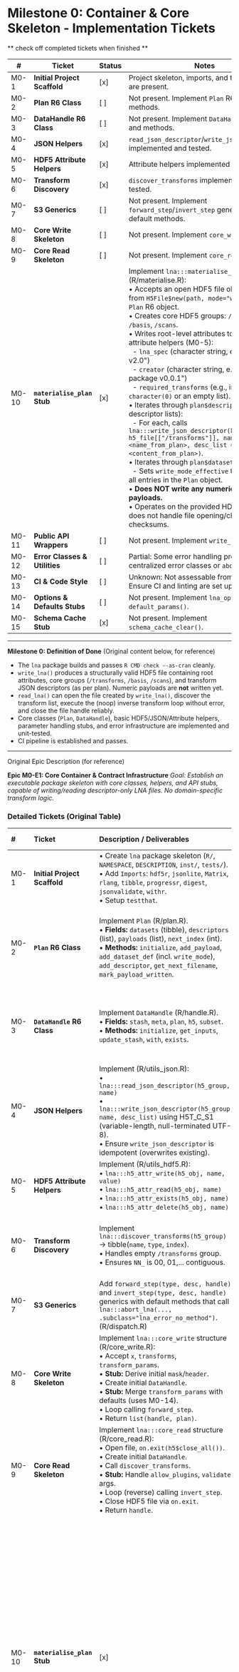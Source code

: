 # Milestone 0: Container & Core Skeleton - Implementation Tickets


** check off completed tickets when finished **

| #     | Ticket                        | Status      | Notes                                                                                      |
|-------|-------------------------------|-------------|--------------------------------------------------------------------------------------------|
| M0-1  | **Initial Project Scaffold**  | [x]         | Project skeleton, imports, and testthat setup are present.                                 |
| M0-2  | **Plan R6 Class**             | [ ]         | Not present. Implement `Plan` R6 class and methods.                                        |
| M0-3  | **DataHandle R6 Class**       | [ ]         | Not present. Implement `DataHandle` R6 class and methods.                                  |
| M0-4  | **JSON Helpers**              | [x]         | `read_json_descriptor`/`write_json_descriptor` implemented and tested.                     |
| M0-5  | **HDF5 Attribute Helpers**    | [x]         | Attribute helpers implemented and tested.                                                  |
| M0-6  | **Transform Discovery**       | [x]         | `discover_transforms` implemented and fully tested.                                        |
| M0-7  | **S3 Generics**               | [ ]         | Not present. Implement `forward_step`/`invert_step` generics and default methods.          |
| M0-8  | **Core Write Skeleton**       | [ ]         | Not present. Implement `core_write` structure.                                             |
| M0-9  | **Core Read Skeleton**        | [ ]         | Not present. Implement `core_read` structure.                                              |
| M0-10 | **`materialise_plan` Stub**   | [x]         | Implement `lna:::materialise_plan` stub (R/materialise.R):<br>• Accepts an open HDF5 file object (e.g., from `H5File$new(path, mode="w")`) and a `Plan` R6 object.<br>• Creates core HDF5 groups: `/transforms`, `/basis`, `/scans`.<br>• Writes root-level attributes to `/` using HDF5 attribute helpers (M0-5):<br>  &nbsp;&nbsp;- `lna_spec` (character string, e.g., "LNA R v2.0")<br>  &nbsp;&nbsp;- `creator` (character string, e.g., "lna R package v0.0.1")<br>  &nbsp;&nbsp;- `required_transforms` (e.g., initially `character(0)` or an empty list).<br>• Iterates through `plan$descriptors` (a list of descriptor lists):<br>  &nbsp;&nbsp;- For each, calls `lna:::write_json_descriptor(h5_group = h5_file[["/transforms"]], name = <name_from_plan>, desc_list = <content_from_plan>)`.<br>• Iterates through `plan$datasets` (tibble):<br>  &nbsp;&nbsp;- Sets `write_mode_effective` to `"eager"` for all entries in the `Plan` object.<br>• **Does NOT write any numeric data payloads.**<br>• Operates on the provided HDF5 file object; does not handle file opening/closing or checksums. |
| M0-11 | **Public API Wrappers**       | [ ]         | Not present. Implement `write_lna`, `read_lna`.                                            |
| M0-12 | **Error Classes & Utilities** | [ ]         | Partial: Some error handling present, but no centralized error classes or `abort_lna` helper. |
| M0-13 | **CI & Code Style**           | [ ]         | Unknown: Not assessable from current files. Ensure CI and linting are set up.              |
| M0-14 | **Options & Defaults Stubs**  | [ ]         | Not present. Implement `lna_options()` and `default_params()`.                             |
| M0-15 | **Schema Cache Stub**         | [x]         | Not present. Implement `schema_cache_clear()`.                                             |

---

**Milestone 0: Definition of Done** (Original content below, for reference)

*   The `lna` package builds and passes `R CMD check --as-cran` cleanly.
*   `write_lna()` produces a structurally valid HDF5 file containing root attributes, core groups (`/transforms`, `/basis`, `/scans`), and transform JSON descriptors (as per plan). Numeric payloads are **not** written yet.
*   `read_lna()` can open the file created by `write_lna()`, discover the transform list, execute the (noop) inverse transform loop without error, and close the file handle reliably.
*   Core classes (`Plan`, `DataHandle`), basic HDF5/JSON/Attribute helpers, parameter handling stubs, and error infrastructure are implemented and unit-tested.
*   CI pipeline is established and passes.

---
Original Epic Description (for reference)

**Epic M0-E1: Core Container & Contract Infrastructure**
*Goal: Establish an executable package skeleton with core classes, helpers, and API stubs, capable of writing/reading descriptor-only LNA files. No domain-specific transform logic.*

### Detailed Tickets (Original Table)

| #     | Ticket                        | Description / Deliverables                                                                                                                                                                                                                                                                                                                                                                                    | Acceptance Criteria                                                                                                                                                                                                                          | Spec Refs    |
| :---- | :---------------------------- | :---------------------------------------------------------------------------------------------------------------------------------------------------------------------------------------------------------------------------------------------------------------------------------------------------------------------------------------------------------------------------------------------------------- | :------------------------------------------------------------------------------------------------------------------------------------------------------------------------------------------------------------------------------------------- | :----------- |
| M0-1  | **Initial Project Scaffold**  | • Create `lna` package skeleton (`R/`, `NAMESPACE`, `DESCRIPTION`, `inst/`, `tests/`). <br> • Add `Imports`: `hdf5r`, `jsonlite`, `Matrix`, `rlang`, `tibble`, `progressr`, `digest`, `jsonvalidate`, `withr`. <br> • Setup `testthat`.                                                                                                                                                                       | `devtools::check()` passes with zero R code errors/warnings.                                                                                                                                                                                  | §8 (Pkg)     |
| M0-2  | **`Plan` R6 Class**         | Implement `Plan` (R/plan.R). <br> • **Fields:** `datasets` (tibble), `descriptors` (list), `payloads` (list), `next_index` (int). <br> • **Methods:** `initialize`, `add_payload`, `add_dataset_def` (incl. `write_mode`), `add_descriptor`, `get_next_filename`, `mark_payload_written`.                                                                                                   | • Unit tests verify all methods. <br> • `add_descriptor` increments index, formats name correctly. <br> • `add_dataset_def` row contains all columns incl. `write_mode`. <br> • `mark_payload_written` sets `payloads[[key]]` to `NULL`. <br> • `get_next_filename()` is monotonic ("00_", "01_", ...). | §4 (Pkg)     |
| M0-3  | **`DataHandle` R6 Class**   | Implement `DataHandle` (R/handle.R). <br> • **Fields:** `stash`, `meta`, `plan`, `h5`, `subset`. <br> • **Methods:** `initialize`, `get_inputs`, `update_stash`, `with`, `exists`.                                                                                                                                                                                                                          | • `update_stash` returns new object (`h1` unchanged after `h2 <- h1$update_stash(...)`, checked via `identical(names(h1), names(h2))` and `!identical(h1, h2)`). <br> • `get_inputs` raises `"lna_error_contract"` on missing key. <br> • `exists` works. | §4 (Pkg)     |
| M0-4  | **JSON Helpers**            | Implement (R/utils_json.R): <br> • `lna:::read_json_descriptor(h5_group, name)` <br> • `lna:::write_json_descriptor(h5_group, name, desc_list)` using H5T_C_S1 (variable-length, null-terminated UTF-8). <br> • Ensure `write_json_descriptor` is idempotent (overwrites existing).                                                                                                                               | • Object → `write` → `read` → Object round-trip yields identical object. <br> • HDF5 dataset type is correct. <br> • Writing to existing path replaces content without error.                                                                      | §7 (Pkg), §2 (Spec) |
| M0-5  | **HDF5 Attribute Helpers**  | Implement (R/utils_hdf5.R): <br> • `lna:::h5_attr_write(h5_obj, name, value)` <br> • `lna:::h5_attr_read(h5_obj, name)` <br> • `lna:::h5_attr_exists(h5_obj, name)` <br> • `lna:::h5_attr_delete(h5_obj, name)`                                                                                                                                                                                          | • Write/Read round-trip for various R types. <br> • `h5_attr_exists` works. <br> • `h5_attr_delete` removes attribute.                                                                                                                         | §7 (Pkg)     |
| M0-6  | **Transform Discovery**     | Implement `lna:::discover_transforms(h5_group)` → tibble(`name`, `type`, `index`). <br> • Handles empty `/transforms` group. <br> • Ensures `NN_` is 00, 01,... contiguous.                                                                                                                                                                                                                          | • Unit test with dummy HDF5 files (correct sequence, missing sequence, non-numeric prefix, empty group). <br> • Empty `/transforms` returns 0-row tibble. <br> • Raises `"lna_error_sequence"` on non-contiguous index.                             | §7 (Pkg), §3.3 (Spec) |
| M0-7  | **S3 Generics**             | Add `forward_step(type, desc, handle)` and `invert_step(type, desc, handle)` generics with default methods that call `lna:::abort_lna(..., .subclass="lna_error_no_method")`. (R/dispatch.R)                                                                                                                                                                                        | `methods("forward_step")` lists default; calling default method throws expected error.                                                                                                                                                  | §3 (Pkg)     |
| M0-8  | **Core Write Skeleton**     | Implement `lna:::core_write` structure (R/core_write.R): <br> • Accept `x`, `transforms`, `transform_params`. <br> • **Stub:** Derive initial `mask`/`header`. <br> • Create initial `DataHandle`. <br> • **Stub:** Merge `transform_params` with defaults (uses M0-14). <br> • Loop calling `forward_step`. <br> • Return `list(handle, plan)`.                                                              | • Unit test with mock `forward_step` confirms loop structure and param merging stub call. <br> • Plan accumulates N descriptors.                                                                                                          | §3, §2 (Pkg) |
| M0-9  | **Core Read Skeleton**      | Implement `lna:::core_read` structure (R/core_read.R): <br> • Open file, `on.exit(h5$close_all())`. <br> • Create initial `DataHandle`. <br> • Call `discover_transforms`. <br> • **Stub:** Handle `allow_plugins`, `validate` args. <br> • Loop (reverse) calling `invert_step`. <br> • Close HDF5 file via `on.exit`. <br> • Return `handle`.                                                                    | • Unit test with empty `/transforms` group reads ok. <br> • File handle is closed even if default `invert_step` errors during loop (check via mock).                                                                                 | §3, §2 (Pkg) |
| M0-10 | **`materialise_plan` Stub** | [x]         | Implement `lna:::materialise_plan` stub (R/materialise.R):<br>• Accepts an open HDF5 file object (e.g., from `H5File$new(path, mode="w")`) and a `Plan` R6 object.<br>• Creates core HDF5 groups: `/transforms`, `/basis`, `/scans`.<br>• Writes root-level attributes to `/` using HDF5 attribute helpers (M0-5):<br>  &nbsp;&nbsp;- `lna_spec` (character string, e.g., "LNA R v2.0")<br>  &nbsp;&nbsp;- `creator` (character string, e.g., "lna R package v0.0.1")<br>  &nbsp;&nbsp;- `required_transforms` (e.g., initially `character(0)` or an empty list).<br>• Iterates through `plan$descriptors` (a list of descriptor lists):<br>  &nbsp;&nbsp;- For each, calls `lna:::write_json_descriptor(h5_group = h5_file[["/transforms"]], name = <name_from_plan>, desc_list = <content_from_plan>)`.<br>• Iterates through `plan$datasets` (tibble):<br>  &nbsp;&nbsp;- Sets `write_mode_effective` to `"eager"` for all entries in the `Plan` object.<br>• **Does NOT write any numeric data payloads.**<br>• Operates on the provided HDF5 file object; does not handle file opening/closing or checksums. |
| M0-11 | **Public API Wrappers**     | Implement `write_lna`, `read_lna` (R/api.R) calling core functions. <br> • Forward parameters correctly. <br> • `write_lna` calls `materialise_plan` stub. <br> • `write_lna` adds `class = "lna_write_result"` to return list.                                                                                                | • `write_lna(..., file=NULL)` runs, returns list with `plan` & `class`. <br> • `read_lna()` on that path runs without error (returning empty handle). <br> • Parameter pass-through verified.                                                              | §2 (Pkg)     |
| M0-12 | **Error Classes & Utilities** | Define base error classes (`lna_error_sequence`, `lna_error_contract`, `lna_error_io`, `lna_error_validation` stub, `lna_error_no_method`) using `rlang::abort`. Create `lna:::abort_lna(...)` helper. (R/utils_error.R) | • Tests trigger each defined M0 error class via mocks or invalid inputs.                                                                                 | §6 (Pkg)     |
| M0-13 | **CI & Code Style**         | Add GitHub Actions workflow: <br> • `R CMD check --as-cran` on Linux, macOS, Windows (release, devel). <br> • Integrate `lintr::lint_package()` check (fail build if lints found). <br> • Optionally integrate `styler`.                                                                                                 | • CI workflow runs and passes on push/PR for M0 codebase.                                                                                                    | —            |
| M0-14 | **Options & Defaults Stubs** | Implement `lna_options()` using package environment (R/options.R). Implement `lna:::default_params(type)` stub returning `list()` and basic caching (R/utils_defaults.R).                                | • Unit test: set/get options via `lna_options()`. <br> • `lna:::default_params("foo")` returns `list()` and subsequent call is cached.                                                                                              | §2, §7 (Pkg) |
| M0-15 | **Schema Cache Stub**       | Implement `lna:::schema_cache_clear()` setting a private env/list to empty. (R/utils_json.R or separate file).                                                                                   | Unit test: call `clear`, check cache object is empty.                                                                                                     | §7 (Pkg)     |

---

**Milestone 0: Definition of Done**

*   The `lna` package builds and passes `R CMD check --as-cran` cleanly.
*   `write_lna()` produces a structurally valid HDF5 file containing root attributes, core groups (`/transforms`, `/basis`, `/scans`), and transform JSON descriptors (as per plan). Numeric payloads are **not** written yet.
*   `read_lna()` can open the file created by `write_lna()`, discover the transform list, execute the (noop) inverse transform loop without error, and close the file handle reliably.
*   Core classes (`Plan`, `DataHandle`), basic HDF5/JSON/Attribute helpers, parameter handling stubs, and error infrastructure are implemented and unit-tested.
*   CI pipeline is established and passes.

---

This detailed M0 plan provides a solid, verifiable foundation for the subsequent implementation phases.